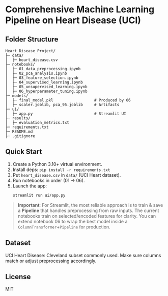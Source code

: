 
# Comprehensive Machine Learning Pipeline on Heart Disease (UCI)

## Folder Structure
``` 
Heart_Disease_Project/
├─ data/
│  ├─ heart_disease.csv               
├─ notebooks/
│  ├─ 01_data_preprocessing.ipynb
│  ├─ 02_pca_analysis.ipynb
│  ├─ 03_feature_selection.ipynb
│  ├─ 04_supervised_learning.ipynb
│  ├─ 05_unsupervised_learning.ipynb
│  ├─ 06_hyperparameter_tuning.ipynb
├─ models/
│  ├─ final_model.pkl                  # Produced by 06
│  ├─ scaler.joblib, pca_95.joblib     # Artifacts
├─ ui/
│  ├─ app.py                           # Streamlit UI
├─ results/
│  ├─ evaluation_metrics.txt
├─ requirements.txt
├─ README.md
├─ .gitignore
```

## Quick Start
1. Create a Python 3.10+ virtual environment.
2. Install deps: `pip install -r requirements.txt`
3. Put `heart_disease.csv` in `data/` (UCI Heart dataset).
4. Run notebooks in order (01 → 06).
5. Launch the app:
   ```bash
   streamlit run ui/app.py
   ```

> **Important**: For Streamlit, the most reliable approach is to train & save a **Pipeline** that handles preprocessing from raw inputs. The current notebooks train on selected/encoded features for clarity. You can extend notebook 06 to wrap the best model inside a `ColumnTransformer`+`Pipeline` for production.

## Dataset
UCI Heart Disease: Cleveland subset commonly used. Make sure columns match or adjust preprocessing accordingly.

## License
MIT
